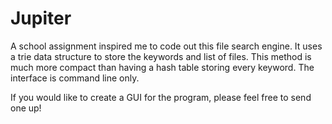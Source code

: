 Jupiter
=======

A school assignment inspired me to code out this file search engine. It uses a trie data structure to store the keywords and list of files. This method is much more compact than having a hash table storing every keyword. The interface is command line only.

If you would like to create a GUI for the program, please feel free to send one up!
